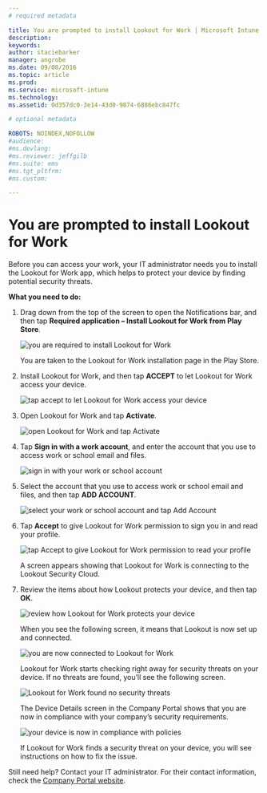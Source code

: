 ```yaml
---
# required metadata

title: You are prompted to install Lookout for Work | Microsoft Intune
description:
keywords:
author: staciebarker
manager: angrobe
ms.date: 09/08/2016
ms.topic: article
ms.prod:
ms.service: microsoft-intune
ms.technology:
ms.assetid: 0d357dc0-3e14-43d0-9874-6886ebc847fc

# optional metadata

ROBOTS: NOINDEX,NOFOLLOW
#audience:
#ms.devlang:
#ms.reviewer: jeffgilb
#ms.suite: ems
#ms.tgt_pltfrm:
#ms.custom:

---
```


# You are prompted to install Lookout for Work

Before you can access your work, your IT administrator needs you to install the Lookout for Work app, which helps to protect your device by finding potential security threats.


**What you need to do:**

1.	Drag down from the top of the screen to open the Notifications bar, and then tap **Required application – Install Lookout for Work from Play Store**.

	![you are required to install Lookout for Work](./media/lookout-required-app-install-android.png)

	You are taken to the Lookout for Work installation page in the Play Store.

2.	Install Lookout for Work, and then tap **ACCEPT** to let Lookout for Work access your device.

	![tap accept to let Lookout for Work access your device](./media/lookout-accept-store-permissions-android.png)

3. Open Lookout for Work and tap **Activate**.

	![open Lookout for Work and tap Activate](./media/lookout-activate-button-android.png)

4. Tap **Sign in with a work account**, and enter the account that you use to access work or school email and files.

	![sign in with your work or school account](./media/lookout-sign-in-android.png)

5. Select the account that you use to access work or school email and files, and then tap **ADD ACCOUNT**.

	![select your work or school account and tap Add Account](./media/lookout-pick-account-android.png)

6. Tap **Accept** to give Lookout for Work permission to sign you in and read your profile.

	![tap Accept to give Lookout for Work permission to read your profile](./media/lookout-needs-permission-to-view-profile-android.png)

	A screen appears showing that Lookout for Work is connecting to the Lookout Security Cloud.

7. Review the items about how Lookout protects your device, and then tap **OK**.

	![review how Lookout for Work protects your device](./media/lookout-how-it-protects-your-device-android.png)

	When you see the following screen, it means that Lookout is now set up and connected.

	![you are now connected to Lookout for Work](./media/lookout-you-are-now-connected-android.png)

	Lookout for Work starts checking right away for security threats on your device. If no threats are found, you’ll see the following screen.

	![Lookout for Work found no security threats](./media/lookout-scan-no-threats-found-android.png)

	The Device Details screen in the Company Portal shows that you are now in compliance with your company’s security requirements.

	![your device is now in compliance with policies](./media/lookout-device-now-compliant-android.png)

	If Lookout for Work finds a security threat on your device, you will see instructions on how to fix the issue.

Still need help? Contact your IT administrator. For their contact information, check the [Company Portal website](http://portal.manage.microsoft.com).



